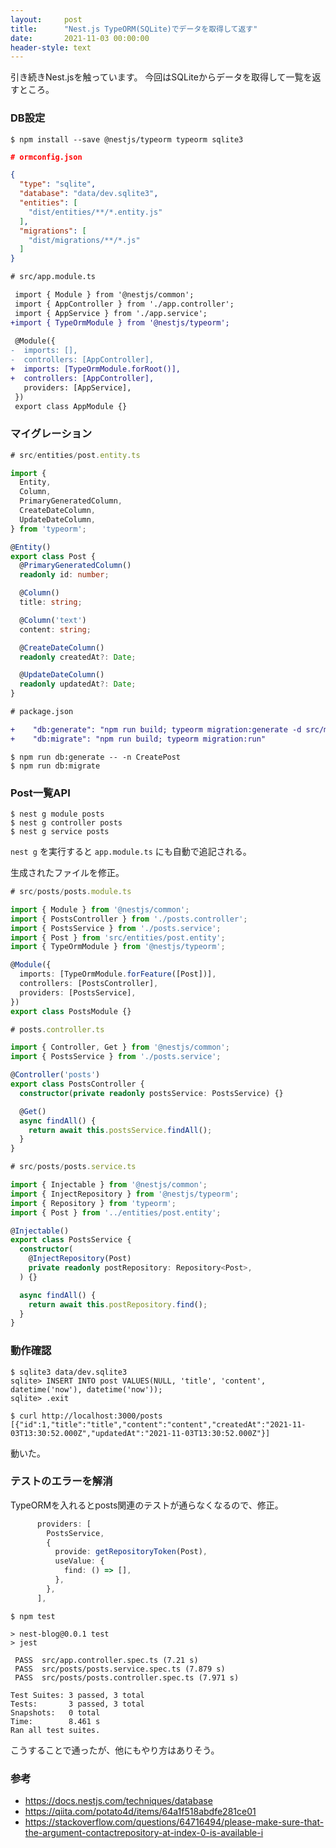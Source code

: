 ```yaml
---
layout:     post
title:      "Nest.js TypeORM(SQLite)でデータを取得して返す"
date:       2021-11-03 00:00:00
header-style: text
---
```

引き続きNest.jsを触っています。
今回はSQLiteからデータを取得して一覧を返すところ。

### DB設定

```
$ npm install --save @nestjs/typeorm typeorm sqlite3
```

```json
# ormconfig.json 

{
  "type": "sqlite",
  "database": "data/dev.sqlite3",
  "entities": [
    "dist/entities/**/*.entity.js"
  ],
  "migrations": [
    "dist/migrations/**/*.js"
  ]
}
```

```diff
# src/app.module.ts

 import { Module } from '@nestjs/common';
 import { AppController } from './app.controller';
 import { AppService } from './app.service';
+import { TypeOrmModule } from '@nestjs/typeorm';
 
 @Module({
-  imports: [],
-  controllers: [AppController],
+  imports: [TypeOrmModule.forRoot()],
+  controllers: [AppController],
   providers: [AppService],
 })
 export class AppModule {}
```

### マイグレーション

```typescript
# src/entities/post.entity.ts 

import {
  Entity,
  Column,
  PrimaryGeneratedColumn,
  CreateDateColumn,
  UpdateDateColumn,
} from 'typeorm';

@Entity()
export class Post {
  @PrimaryGeneratedColumn()
  readonly id: number;

  @Column()
  title: string;

  @Column('text')
  content: string;

  @CreateDateColumn()
  readonly createdAt?: Date;

  @UpdateDateColumn()
  readonly updatedAt?: Date;
}
```

```diff
# package.json

+    "db:generate": "npm run build; typeorm migration:generate -d src/migrations",
+    "db:migrate": "npm run build; typeorm migration:run"
```

```
$ npm run db:generate -- -n CreatePost
$ npm run db:migrate
```

### Post一覧API

```
$ nest g module posts
$ nest g controller posts
$ nest g service posts
```

`nest g` を実行すると `app.module.ts` にも自動で追記される。

生成されたファイルを修正。

```typescript
# src/posts/posts.module.ts 

import { Module } from '@nestjs/common';
import { PostsController } from './posts.controller';
import { PostsService } from './posts.service';
import { Post } from 'src/entities/post.entity';
import { TypeOrmModule } from '@nestjs/typeorm';

@Module({
  imports: [TypeOrmModule.forFeature([Post])],
  controllers: [PostsController],
  providers: [PostsService],
})
export class PostsModule {}
```

```typescript
# posts.controller.ts 

import { Controller, Get } from '@nestjs/common';
import { PostsService } from './posts.service';

@Controller('posts')
export class PostsController {
  constructor(private readonly postsService: PostsService) {}

  @Get()
  async findAll() {
    return await this.postsService.findAll();
  }
}
```

```typescript
# src/posts/posts.service.ts 

import { Injectable } from '@nestjs/common';
import { InjectRepository } from '@nestjs/typeorm';
import { Repository } from 'typeorm';
import { Post } from '../entities/post.entity';

@Injectable()
export class PostsService {
  constructor(
    @InjectRepository(Post)
    private readonly postRepository: Repository<Post>,
  ) {}

  async findAll() {
    return await this.postRepository.find();
  }
}
```

###  動作確認
```
$ sqlite3 data/dev.sqlite3 
sqlite> INSERT INTO post VALUES(NULL, 'title', 'content', datetime('now'), datetime('now'));
sqlite> .exit

$ curl http://localhost:3000/posts
[{"id":1,"title":"title","content":"content","createdAt":"2021-11-03T13:30:52.000Z","updatedAt":"2021-11-03T13:30:52.000Z"}]
```

動いた。

### テストのエラーを解消

TypeORMを入れるとposts関連のテストが通らなくなるので、修正。

```typescript
      providers: [
        PostsService,
        {
          provide: getRepositoryToken(Post),
          useValue: {
            find: () => [],
          },
        },
      ],
```

```
$ npm test 

> nest-blog@0.0.1 test
> jest

 PASS  src/app.controller.spec.ts (7.21 s)
 PASS  src/posts/posts.service.spec.ts (7.879 s)
 PASS  src/posts/posts.controller.spec.ts (7.971 s)

Test Suites: 3 passed, 3 total
Tests:       3 passed, 3 total
Snapshots:   0 total
Time:        8.461 s
Ran all test suites.
```

こうすることで通ったが、他にもやり方はありそう。

### 参考


- <https://docs.nestjs.com/techniques/database>
- <https://qiita.com/potato4d/items/64a1f518abdfe281ce01>
- <https://stackoverflow.com/questions/64716494/please-make-sure-that-the-argument-contactrepository-at-index-0-is-available-i>

